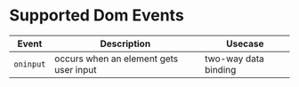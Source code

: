 # Supported Dom Events

| Event | Description| Usecase |
|---|---|---|
| `oninput` | occurs when an element gets user input | two-way data binding |
